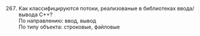 267. Как классифицируются потоки, реализованые в библиотеках ввода/вывода С++?  
По направлению: ввод, вывод  
По типу объекта: строковые, файловые
